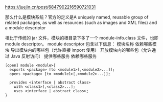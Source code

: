 https://juejin.cn/post/6847902216590721031


那么什么是模块系统？官方的定义是A uniquely named, reusable group of related packages, as well as resources 
(such as images and XML files) and a module descriptor

相比于传统的 jar 文件，模块的根目录下多了一个 module-info.class 文件，也即 module descriptor。 module descriptor 包含以下信息：
模块名称
依赖哪些模块
导出模块内的哪些包（允许直接 import 使用）
开放模块内的哪些包（允许通过 Java 反射访问）
提供哪些服务
依赖哪些服务

```
[open] module <module>{
  exports <package> [to <module1>[,<module2>...]];
  opens <package> [to <module1>[,<module2>...]];
  
  provides <interface | abstract class>
    with <class1>[,<class2>...];
    uses <interface | abstract class>;
}
```

